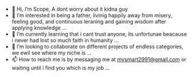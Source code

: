 - 👋 Hi, I’m Scope, A dont worry about it kidna guy
- 👀 I’m interested in being a father, livinig happily away from misery, feeling good, and continuous leraning and gaining wisdom after applying knowledge ...
- 🌱 I’m currently learning that i cant trust anyone, its unfortunae beacause i never had lost so much faith in humanity ...
- 💞️ I’m looking to collaborate on different projects of endless categories, we ewil see where my niche is ...
- 📫 How to reach me is by messaging me at mysmart2991@gmail.com or waiting until i find you which is my job ...

<!---
scottafrench342/scottafrench342 is a ✨ special ✨ repository because its `README.md` (this file) appears on your GitHub profile.
You can click the Preview link to take a look at your changes.
--->
